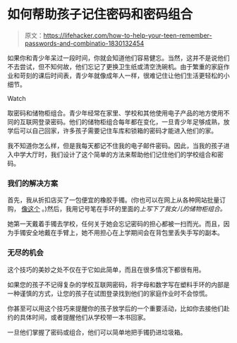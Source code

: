# 如何帮助孩子记住密码和密码组合

> 原文：<https://lifehacker.com/how-to-help-your-teen-remember-passwords-and-combinatio-1830132454>

如果你和青少年呆过一段时间，你就会知道他们容易健忘。当然，这并不是说他们不去尝试，但不知何故，他们忘记了更换卫生纸或清空洗碗机。由于繁重的家庭作业和苛刻的课后时间表，青少年就像成年人一样，很难记住让他们生活更轻松的小细节。

Watch

取密码和储物柜组合。青少年经常在家里、学校和其他使用电子产品的地方使用不同的互联网登录密码。他们的储物柜组合每年都在变化，一旦青少年足够成熟，放学后可以自己回家，许多孩子需要记住车库和锁箱的密码才能进入他们的家。

我不知道你怎么样，但是我每天都记不住我的电子邮件密码。因此，当我的孩子进入中学大厅时，我们设计了这个简单的方法来帮助他们记住他们的学校组合和密码。

### 我们的解决方案

首先，我从折扣店买了一包便宜的橡胶手镯。(你也可以在网上从各种网站批量订购， [像这个](https://wristbandcreation.com/product/blank/) 。)然后，我用记号笔在手环的里面的*上写下了我女儿的储物柜组合。*

她第一天戴着手镯去学校，任何关于她会忘记密码的担心都被一扫而光。而且，因为手镯安全地戴在手臂上，她不用担心在上学期间会在背包里丢失手写的副本。

### 无尽的机会

这个技巧的美妙之处不仅在于它如此简单，而且在很多情况下都很有用。

如果您的孩子不记得复杂的学校互联网密码，将字母和数字写在塑料手环的内部是一种谨慎的方式，让您的孩子在试图登录找到他们的家庭作业时不会惊慌。

你甚至可以用这个技巧来提醒你的孩子放学后的一个重要活动，比如你去接他们赴约的具体时间，或者提醒他们从学校带一本书回家。

一旦他们掌握了密码或组合，他们可以简单地把手镯扔进垃圾箱。